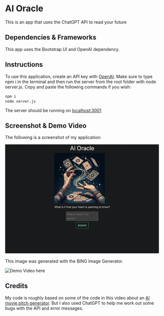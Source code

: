 # AI Oracle

This is an app that uses the ChatGPT API to read your future

## Dependencies & Frameworks

This app uses the Bootstrap UI and OpenAI dependency. 

## Instructions

To use this application, create an API key with [OpenAI](https://openai.com/). Make sure to type npm i in the terminal and then run the server from the root folder with node server.js. Copy and paste the following commands if you wish:

```
npm i
node server.js
```

The server should be running on [localhost:3001](http://localhost:3001/)

## Screenshot & Demo Video

The following is a screenshot of my application:

![This is a photo of two hands and tarot cards flying in the air magically from the two hands](./public/assets/aioraclescreenshot.png)

This image was generated with the BING Image Generator. 

![Demo Video here](https://www.youtube.com/watch?v=IgsJhwL3we4)



## Credits

My code is roughly based on some of the code in this video about an [AI movie pitch generator](https://www.freecodecamp.org/news/build-ai-apps-with-chatgpt-dall-e-and-gpt-4/). But I also used ChatGPT to help me work out some bugs with the API and error messages. 
